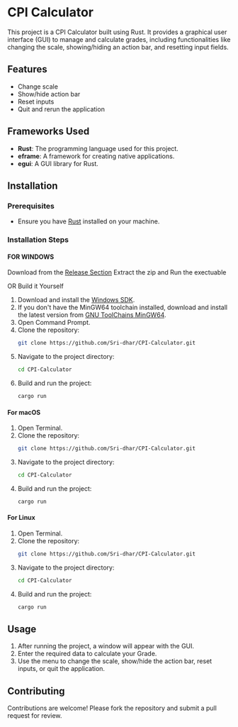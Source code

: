 # CPI Calculator

This project is a CPI Calculator built using Rust. It provides a graphical user interface (GUI) to manage and calculate grades, including functionalities like changing the scale, showing/hiding an action bar, and resetting input fields.

## Features

- Change scale
- Show/hide action bar
- Reset inputs
- Quit and rerun the application

## Frameworks Used

- **Rust**: The programming language used for this project.
- **eframe**: A framework for creating native applications.
- **egui**: A GUI library for Rust.

## Installation

### Prerequisites

- Ensure you have [Rust](https://www.rust-lang.org/tools/install) installed on your machine.

### Installation Steps

#### FOR WINDOWS
Download from the [Release Section](https://github.com/Sri-dhar/CPI-Calculator/releases/tag/window_beta)
Extract the zip and Run the exectuable

OR
Build it Yourself

1. Download and install the [Windows SDK](https://developer.microsoft.com/en-us/windows/downloads/windows-sdk/).
2. If you don't have the MinGW64 toolchain installed, download and install the latest version from [GNU ToolChains MinGW64](https://gnutoolchains.com/mingw64/).
3. Open Command Prompt.
4. Clone the repository:
    ```sh
    git clone https://github.com/Sri-dhar/CPI-Calculator.git
    ```
5. Navigate to the project directory:
    ```sh
    cd CPI-Calculator
    ```
6. Build and run the project:
    ```sh
    cargo run
    ```
#### For macOS

1. Open Terminal.
2. Clone the repository:
    ```sh
    git clone https://github.com/Sri-dhar/CPI-Calculator.git
    ```
3. Navigate to the project directory:
    ```sh
    cd CPI-Calculator
    ```
4. Build and run the project:
    ```sh
    cargo run
    ```

#### For Linux

1. Open Terminal.
2. Clone the repository:
    ```sh
    git clone https://github.com/Sri-dhar/CPI-Calculator.git
    ```
3. Navigate to the project directory:
    ```sh
    cd CPI-Calculator
    ```
4. Build and run the project:
    ```sh
    cargo run
    ```

## Usage

1. After running the project, a window will appear with the GUI.
2. Enter the required data to calculate your Grade.
3. Use the menu to change the scale, show/hide the action bar, reset inputs, or quit the application.

## Contributing

Contributions are welcome! Please fork the repository and submit a pull request for review.

